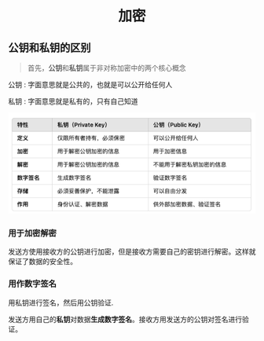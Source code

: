 # <center>加密</center>


## 公钥和私钥的区别

> 首先，**公钥**和**私钥**属于非对称加密中的两个核心概念

公钥 : 字面意思就是公共的，也就是可以公开给任何人


私钥 : 字面意思就是私有的，只有自己知道


![P1](./assets/E-p1.jpg)

### 用于加密解密

发送方使用接收方的公钥进行加密，但是接收方需要自己的密钥进行解密。这样就保证了数据的安全性。


### 用作数字签名

用私钥进行签名，然后用公钥验证.

发送方用自己的**私钥**对数据**生成数字签名**。接收方用发送方的公钥对签名进行验证。

